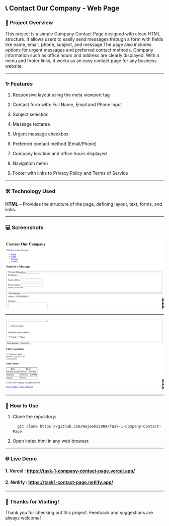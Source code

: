 ## 📞 **Contact Our Company - Web Page**


### 📝 **Project Overview**


This project is a simple Company Contact Page designed with clean HTML structure. It allows users to easily send messages through a form with fields like name, email, phone, subject, and message.The page also includes options for urgent messages and preferred contact methods. Company information such as office hours and address are clearly displayed. With a menu and footer links, it works as an easy contact page for any business website.

---
### ✨ **Features**


1. Responsive layout using the meta viewport tag

2. Contact form with: Full Name, Email and Phone input

3. Subject selection

4. Message textarea

5. Urgent message checkbox

6. Preferred contact method (Email/Phone)

7. Company location and office hours displayed

8. Navigation menu

9. Footer with links to Privacy Policy and Terms of Service
---

### 🛠️ **Technology Used**

**HTML** –  Provides the structure of the page, defining layout, text, forms, and links.

---
### 💻 **Screenshots**


![Contact Page Screenshot](Screenshots/Contact_Page_1.png)






***





![Contact Page Screenshot](Screenshots/Contact_Page_3.png)

---

### 🚀 **How to Use**


1. Clone the repository:
   
         git clone https://github.com/Wajeeha2004/Task-1-Company-Contact-Page
   
3. Open index.html in any web browser.

---
### 🌐 **Live Demo**


#### 1. Vercel  :        https://task-1-company-contact-page.vercel.app/

#### 2. Netlify :        https://task1-contact-page.netlify.app/

---

### 🙏 **Thanks for Visiting!**

Thank you for checking out this project. Feedback and suggestions are always welcome!


